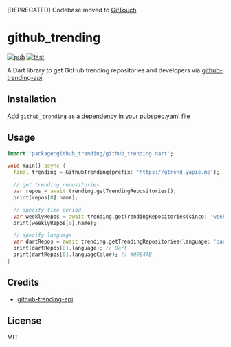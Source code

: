 [DEPRECATED] Codebase moved to [GitTouch](https://github.com/git-touch/git-touch/tree/main/packages/github_trending)

# github_trending

[![pub](https://img.shields.io/pub/v/github_trending.svg)](https://pub.dev/packages/github_trending)
[![test](https://github.com/pd4d10/github-trending/workflows/test/badge.svg)](https://github.com/pd4d10/github-trending/actions?query=workflow:test)

A Dart library to get GitHub trending repositories and developers via [github-trending-api](https://github.com/huchenme/github-trending-api).

## Installation

Add `github_trending` as a [dependency in your pubspec.yaml file](https://flutter.dev/docs/development/packages-and-plugins/using-packages)

## Usage

```dart
import 'package:github_trending/github_trending.dart';

void main() async {
  final trending = GithubTrending(prefix: 'https://gtrend.yapie.me');

  // get trending repositories
  var repos = await trending.getTrendingRepositories();
  print(repos[0].name);

  // specify time period
  var weeklyRepos = await trending.getTrendingRepositories(since: 'weekly');
  print(weeklyRepos[0].name);

  // specify language
  var dartRepos = await trending.getTrendingRepositories(language: 'dart');
  print(dartRepos[0].language); // Dart
  print(dartRepos[0].languageColor); // #00B4AB
}

```

## Credits

- [github-trending-api](https://github.com/huchenme/github-trending-api)

## License

MIT
